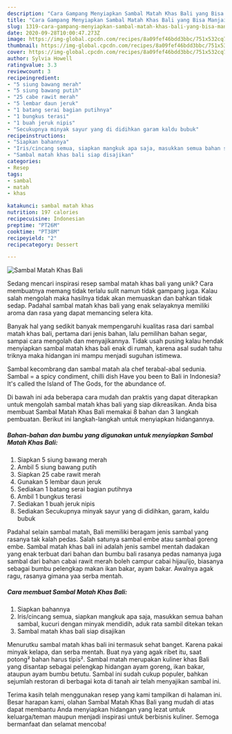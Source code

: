 ```yaml
---
description: "Cara Gampang Menyiapkan Sambal Matah Khas Bali yang Bisa Manjain Lidah"
title: "Cara Gampang Menyiapkan Sambal Matah Khas Bali yang Bisa Manjain Lidah"
slug: 1319-cara-gampang-menyiapkan-sambal-matah-khas-bali-yang-bisa-manjain-lidah
date: 2020-09-28T10:00:47.273Z
image: https://img-global.cpcdn.com/recipes/8a09fef46bdd3bbc/751x532cq70/sambal-matah-khas-bali-foto-resep-utama.jpg
thumbnail: https://img-global.cpcdn.com/recipes/8a09fef46bdd3bbc/751x532cq70/sambal-matah-khas-bali-foto-resep-utama.jpg
cover: https://img-global.cpcdn.com/recipes/8a09fef46bdd3bbc/751x532cq70/sambal-matah-khas-bali-foto-resep-utama.jpg
author: Sylvia Howell
ratingvalue: 3.3
reviewcount: 3
recipeingredient:
- "5 siung bawang merah"
- "5 siung bawang putih"
- "25 cabe rawit merah"
- "5 lembar daun jeruk"
- "1 batang serai bagian putihnya"
- "1 bungkus terasi"
- "1 buah jeruk nipis"
- "Secukupnya minyak sayur yang di didihkan garam kaldu bubuk"
recipeinstructions:
- "Siapkan bahannya"
- "Iris/cincang semua, siapkan mangkuk apa saja, masukkan semua bahan sambal, kucuri dengan minyak mendidih, aduk rata sambil ditekan tekan"
- "Sambal matah khas bali siap disajikan"
categories:
- Resep
tags:
- sambal
- matah
- khas

katakunci: sambal matah khas 
nutrition: 197 calories
recipecuisine: Indonesian
preptime: "PT26M"
cooktime: "PT38M"
recipeyield: "2"
recipecategory: Dessert

---
```



![Sambal Matah Khas Bali](https://img-global.cpcdn.com/recipes/8a09fef46bdd3bbc/751x532cq70/sambal-matah-khas-bali-foto-resep-utama.jpg)

Sedang mencari inspirasi resep sambal matah khas bali yang unik? Cara membuatnya memang tidak terlalu sulit namun tidak gampang juga. Kalau salah mengolah maka hasilnya tidak akan memuaskan dan bahkan tidak sedap. Padahal sambal matah khas bali yang enak selayaknya memiliki aroma dan rasa yang dapat memancing selera kita.

Banyak hal yang sedikit banyak mempengaruhi kualitas rasa dari sambal matah khas bali, pertama dari jenis bahan, lalu pemilihan bahan segar, sampai cara mengolah dan menyajikannya. Tidak usah pusing kalau hendak menyiapkan sambal matah khas bali enak di rumah, karena asal sudah tahu triknya maka hidangan ini mampu menjadi suguhan istimewa.

Sambal kecombrang dan sambal matah ala chef terabal-abal sedunia. Sambal = a spicy condiment, chilli dish Have you been to Bali in Indonesia? It&#39;s called the Island of The Gods, for the abundance of.


Di bawah ini ada beberapa cara mudah dan praktis yang dapat diterapkan untuk mengolah sambal matah khas bali yang siap dikreasikan. Anda bisa membuat Sambal Matah Khas Bali memakai 8 bahan dan 3 langkah pembuatan. Berikut ini langkah-langkah untuk menyiapkan hidangannya.

<!--inarticleads1-->

##### Bahan-bahan dan bumbu yang digunakan untuk menyiapkan Sambal Matah Khas Bali:

1. Siapkan 5 siung bawang merah
1. Ambil 5 siung bawang putih
1. Siapkan 25 cabe rawit merah
1. Gunakan 5 lembar daun jeruk
1. Sediakan 1 batang serai bagian putihnya
1. Ambil 1 bungkus terasi
1. Sediakan 1 buah jeruk nipis
1. Sediakan Secukupnya minyak sayur yang di didihkan, garam, kaldu bubuk


Padahal selain sambal matah, Bali memiliki beragam jenis sambal yang rasanya tak kalah pedas. Salah satunya sambal embe atau sambal goreng embe. Sambal matah khas bali ini adalah jenis sambel mentah dadakan yang enak terbuat dari bahan dan bumbu bali rasanya pedas namanya juga sambal dari bahan cabai rawit merah boleh campur cabai hijau/ijo, biasanya sebagai bumbu pelengkap makan ikan bakar, ayam bakar. Awalnya agak ragu, rasanya gimana yaa serba mentah. 

<!--inarticleads2-->

##### Cara membuat Sambal Matah Khas Bali:

1. Siapkan bahannya
1. Iris/cincang semua, siapkan mangkuk apa saja, masukkan semua bahan sambal, kucuri dengan minyak mendidih, aduk rata sambil ditekan tekan
1. Sambal matah khas bali siap disajikan


Menurutku sambal matah khas bali ini termasuk sehat banget. Karena pakai minyak kelapa, dan serba mentah. Buat nya yang agak ribet itu, saat potong² bahan harus tipis². Sambal matah merupakan kuliner khas Bali yang disantap sebagai pelengkap hidangan ayam goreng, ikan bakar, ataupun ayam bumbu betutu. Sambal ini sudah cukup populer, bahkan sejumlah restoran di berbagai kota di tanah air telah menyajikan sambal ini. 

Terima kasih telah menggunakan resep yang kami tampilkan di halaman ini. Besar harapan kami, olahan Sambal Matah Khas Bali yang mudah di atas dapat membantu Anda menyiapkan hidangan yang lezat untuk keluarga/teman maupun menjadi inspirasi untuk berbisnis kuliner. Semoga bermanfaat dan selamat mencoba!
